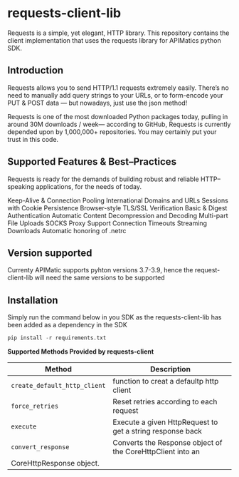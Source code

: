 # requests-client-lib

Requests is a simple, yet elegant, HTTP library.
This repository contains the client implementation that uses the requests library for APIMatics python SDK.

## Introduction
Requests allows you to send HTTP/1.1 requests extremely easily. There’s no need to manually add query strings to your URLs, or to form-encode your PUT & POST data — but nowadays, just use the json method!

Requests is one of the most downloaded Python packages today, pulling in around 30M downloads / week— according to GitHub, Requests is currently depended upon by 1,000,000+ repositories. You may certainly put your trust in this code.

## Supported Features & Best–Practices
Requests is ready for the demands of building robust and reliable HTTP–speaking applications, for the needs of today.

Keep-Alive & Connection Pooling
International Domains and URLs
Sessions with Cookie Persistence
Browser-style TLS/SSL Verification
Basic & Digest Authentication
Automatic Content Decompression and Decoding
Multi-part File Uploads
SOCKS Proxy Support
Connection Timeouts
Streaming Downloads
Automatic honoring of .netrc

## Version supported 
Currenty APIMatic supports pyhton versions 3.7-3.9, hence the request-client-lib will need the same versions to be supported

## Installation 
Simply run the command below in you SDK as the requests-client-lib has been added as a dependency in the SDK
```python
pip install -r requirements.txt
```
**Supported Methods Provided by requests-client**

| Method               | Description                                                                                                                                                                                                     |
| -------------------- | ----------------------------------------------------------------------------------------------------------------------------------------------------------------------------------------------------------------|
| `create_default_http_client`     | function to creat a defaultp http client                                                                                                                                                     | 
| `force_retries`    | Reset retries according to each request                                                                                                                     | 
| `execute` | Execute a given HttpRequest to get a string response back | 
| `convert_response` |Converts the Response object of the CoreHttpClient into an
        CoreHttpResponse object.                                                                                                         |

